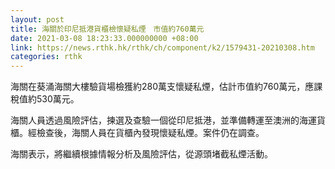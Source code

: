 ```yaml
---
layout: post
title: 海關於印尼抵港貨櫃檢懷疑私煙　市值約760萬元
date: 2021-03-08 18:23:33.000000000 +08:00
link: https://news.rthk.hk/rthk/ch/component/k2/1579431-20210308.htm
categories: rthk
---
```


海關在葵涌海關大樓驗貨場檢獲約280萬支懷疑私煙，估計市值約760萬元，應課稅值約530萬元。

海關人員透過風險評估，揀選及查驗一個從印尼抵港，並準備轉運至澳洲的海運貨櫃。經檢查後，海關人員在貨櫃內發現懷疑私煙。案件仍在調查。

海關表示，將繼續根據情報分析及風險評估，從源頭堵截私煙活動。

